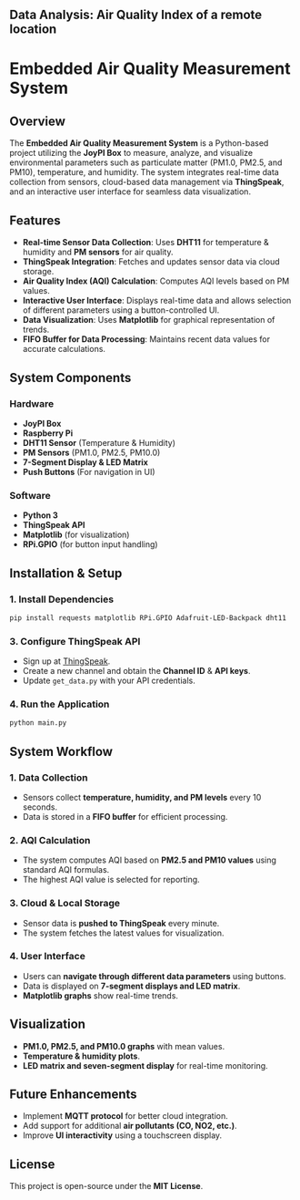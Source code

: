 ## **Data Analysis: Air Quality Index of a remote location**

# Embedded Air Quality Measurement System

## Overview
The **Embedded Air Quality Measurement System** is a Python-based project utilizing the **JoyPI Box** to measure, analyze, and visualize environmental parameters such as particulate matter (PM1.0, PM2.5, and PM10), temperature, and humidity. The system integrates real-time data collection from sensors, cloud-based data management via **ThingSpeak**, and an interactive user interface for seamless data visualization.

## Features
- **Real-time Sensor Data Collection**: Uses **DHT11** for temperature & humidity and **PM sensors** for air quality.
- **ThingSpeak Integration**: Fetches and updates sensor data via cloud storage.
- **Air Quality Index (AQI) Calculation**: Computes AQI levels based on PM values.
- **Interactive User Interface**: Displays real-time data and allows selection of different parameters using a button-controlled UI.
- **Data Visualization**: Uses **Matplotlib** for graphical representation of trends.
- **FIFO Buffer for Data Processing**: Maintains recent data values for accurate calculations.

## System Components
### Hardware
- **JoyPI Box**
- **Raspberry Pi**
- **DHT11 Sensor** (Temperature & Humidity)
- **PM Sensors** (PM1.0, PM2.5, PM10.0)
- **7-Segment Display & LED Matrix**
- **Push Buttons** (For navigation in UI)

### Software
- **Python 3**
- **ThingSpeak API**
- **Matplotlib** (for visualization)
- **RPi.GPIO** (for button input handling)

## Installation & Setup
### 1. Install Dependencies
```bash
pip install requests matplotlib RPi.GPIO Adafruit-LED-Backpack dht11
```

### 3. Configure ThingSpeak API
- Sign up at [ThingSpeak](https://thingspeak.com/).
- Create a new channel and obtain the **Channel ID** & **API keys**.
- Update `get_data.py` with your API credentials.

### 4. Run the Application
```bash
python main.py
```

## System Workflow
### 1. Data Collection
- Sensors collect **temperature, humidity, and PM levels** every 10 seconds.
- Data is stored in a **FIFO buffer** for efficient processing.

### 2. AQI Calculation
- The system computes AQI based on **PM2.5 and PM10 values** using standard AQI formulas.
- The highest AQI value is selected for reporting.

### 3. Cloud & Local Storage
- Sensor data is **pushed to ThingSpeak** every minute.
- The system fetches the latest values for visualization.

### 4. User Interface
- Users can **navigate through different data parameters** using buttons.
- Data is displayed on **7-segment displays and LED matrix**.
- **Matplotlib graphs** show real-time trends.

## Visualization
- **PM1.0, PM2.5, and PM10.0 graphs** with mean values.
- **Temperature & humidity plots**.
- **LED matrix and seven-segment display** for real-time monitoring.

## Future Enhancements
- Implement **MQTT protocol** for better cloud integration.
- Add support for additional **air pollutants (CO, NO2, etc.)**.
- Improve **UI interactivity** using a touchscreen display.

## License
This project is open-source under the **MIT License**.
